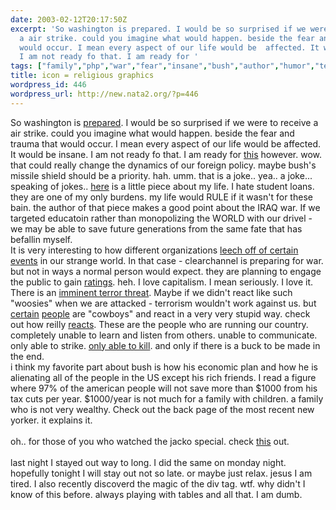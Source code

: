 ```yaml
---
date: 2003-02-12T20:17:50Z
excerpt: 'So washington is prepared. I would be so surprised if we were to receive
  a air strike. could you imagine what would happen. beside the fear and trauma that
  would occur. I mean every aspect of our life would be  affected. It would be insane.
  I am not ready fo that. I am ready for '
tags: ["family","php","war","fear","insane","bush","author","humor","terrorism","jokes","iraq"]
title: icon = religious graphics
wordpress_id: 446
wordpress_url: http://new.nata2.org/?p=446
---
```


So washington is <a href="http://www.wtopnews.com/index.php?sid=44468&nid=25">prepared</a>. I would be so surprised if we were to receive a air strike. could you imagine what would happen. beside the fear and trauma that would occur. I mean every aspect of our life would be  affected. It would be insane. I am not ready fo that. I am ready for <a href="http://www.washingtonpost.com/wp-dyn/articles/A62869-2003Feb12.html">this</a> however. wow. that could really change the dynamics of our foreign policy. maybe bush's missile shield should be a priority. hah. umm. that is a joke.. yea.. a joke... speaking of jokes.. <a href="http://story.news.yahoo.com/news?tmpl=story2&cid=127&e=7&u=/030211/7/38rtp.html">here</a> is a little piece about my life. I hate student loans. they are one of my only burdens. my life would RULE if it wasn't for these bain. the author of that piece makes a good point about the IRAQ war. If we targeted educatoin rather than monopolizing the WORLD with our drivel - we may be able to save future generations from the same fate that has befallin myself. <br/>It is very interesting to how different organizations <a href="http://www.internalmemos.com/memos/memodetails.php?memo_id=1329">leech off of certain events</a> in our strange world. In that case - clearchannel is preparing for war. but not in ways a normal person would expect. they are planning to engage the public to gain <a href="http://www.washingtonpost.com/wp-dyn/articles/A59829-2003Feb11.html">ratings</a>. heh. I love capitalism. I mean seriously. I love it.<br/>There is an <a href="http://www.washingtonpost.com/wp-dyn/articles/A61347-2003Feb12.html">imminent terror threat</a>. Maybe if we didn't react like such "woosies" when we are attacked - terrorism wouldn't work against us. but <a href="http://www.whitehouse.gov">certain</a> <a href="http://www.gwbush.com">people</a> are "cowboys" and react in a very very stupid way. check out how reilly <a href="http://www.whatreallyhappened.com/Glick_56.wmv">reacts</a>. These are the people who are running our country. completely unable to learn and listen from others. unable to communicate. only able to strike. <a href="http://nata2.info/humor/bush/our_leader.gif">only able to kill</a>. and only if there is a buck to be made in the end. <br/>i think my favorite part about bush is how his economic plan and how he is alienating all of the people in the US except his rich friends. I read a figure where 97% of the american people will not save more than $1000 from his tax cuts per year. $1000/year is not much for a family with children. a family who is not very wealthy. Check out the back page of the most recent new yorker. it explains it.<br/><br/>oh.. for those of you who watched the jacko special. check <a href="http://www.ftrain.com/my_name_is_blanket.html">this</a> out.<br/>
<br/>last night I stayed out way to long. I did the same on monday night. hopefully tonight I will stay out not so late. 
or maybe just relax. jesus I am tired. I also recently discoverd the magic of the div tag. wtf. why didn't I know of this before. always playing with tables and all that. I am dumb.

